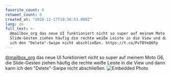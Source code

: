 ```yaml
---
favorite_count: 0
retweet_count: 0
created_at: "2018-11-17T10:56:53.000Z"
lang: de
full_text: >-
  @mailbox_org das neue UI funktioniert nicht so super auf meinem Moto G6, die
  Slide-Gesten ziehen häufig die rechte weiße Leiste in die View und dann kann
  ich den "Delete"-Swipe nicht abschließen. https://t.co/PvT0YeQ6Fp
---
```


[@mailbox_org](https://twitter.com/mailbox_org) das neue UI funktioniert nicht
so super auf meinem Moto G6, die Slide-Gesten ziehen häufig die rechte weiße
Leiste in die View und dann kann ich den "Delete"-Swipe nicht abschließen.
![Embedded Photo](https://twitter-media-coderbyheart.s3.eu-north-1.amazonaws.com/1063747800737951745-DsMw-b3WwAEOcH_.jpg)
